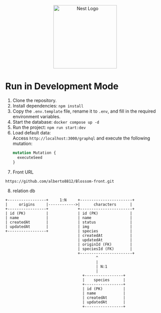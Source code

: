 <p align="center">
  <a href="http://nestjs.com/" target="blank"><img src="https://nestjs.com/img/logo-small.svg" width="200" alt="Nest Logo" /></a>
</p>

# Run in Development Mode

1. Clone the repository.  
2. Install dependencies: `npm install`  
3. Copy the `.env.template` file, rename it to `.env`, and fill in the required environment variables.  
4. Start the database: `docker compose up -d`  
5. Run the project: `npm run start:dev`  
6. Load default data:  
   Access `http://localhost:3000/graphql` and execute the following mutation:  
   ```graphql
   mutation Mutation {
     executeSeed
   }
7. Front URL
```
https://github.com/alberto8812/Blossom-front.git
```

8. relation db
```
+-----------------+     1:N     +-----------------------+
|     origins     |------------>|      characters      |
+-----------------+             +-----------------------+
| id (PK)         |             | id (PK)              |
| name            |             | name                 |
| createdAt       |             | status               |
| updatedAt       |             | img                  |
+-----------------+             | species              |
                                | createdAt            |
                                | updatedAt            |
                                | originId (FK)        |
                                | speciesId (FK)       |
                                +-----------------------+
                                        ^
                                        |
                                        | N:1
                                        |
                                  +-----------------+
                                  |    species      |
                                  +-----------------+
                                  | id (PK)         |
                                  | name            |
                                  | createdAt       |
                                  | updatedAt       |
                                  +-----------------+
```